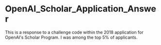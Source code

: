 # OpenAI_Scholar_Application_Answer
This is a response to a challenge code within the 2018 application for OpenAI's Scholar Program.  I was among the top 5% of applicants.
